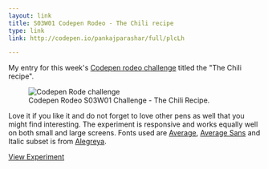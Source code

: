 ```yaml
---
layout: link
title: S03W01 Codepen Rodeo - The Chili recipe
type: link
link: http://codepen.io/pankajparashar/full/plcLh

---
```


My entry for this week's [Codepen rodeo challenge](http://blog.codepen.io/rodeo/season-three/) titled the "The Chili recipe".

<figure>
    <img src="http://res.cloudinary.com/dw9fem4ki/image/upload/v1394273533/codepen-rodeo-s03w01_bogrzy.png" alt="Codepen Rode challenge">
    <figcaption>Codepen Rodeo S03W01 Challenge - The Chili Recipe.</figcaption>
</figure>

Love it if you like it and do not forget to love other pens as well that you might find interesting. The experiment is responsive and works equally well on both small and large screens. Fonts used are [Average](http://www.google.com/fonts/specimen/Average), [Average Sans](http://www.google.com/fonts/specimen/Average+Sans) and Italic subset is from [Alegreya](http://www.google.com/fonts/specimen/Alegreya).

[View Experiment](http://codepen.io/pankajparashar/full/plcLh)
